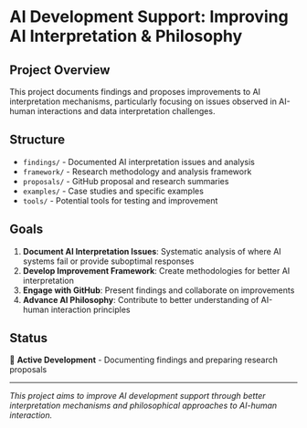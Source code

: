 # AI Development Support: Improving AI Interpretation & Philosophy

## Project Overview

This project documents findings and proposes improvements to AI interpretation mechanisms, particularly focusing on issues observed in AI-human interactions and data interpretation challenges.

## Structure

- `findings/` - Documented AI interpretation issues and analysis
- `framework/` - Research methodology and analysis framework
- `proposals/` - GitHub proposal and research summaries
- `examples/` - Case studies and specific examples
- `tools/` - Potential tools for testing and improvement

## Goals

1. **Document AI Interpretation Issues**: Systematic analysis of where AI systems fail or provide suboptimal responses
2. **Develop Improvement Framework**: Create methodologies for better AI interpretation
3. **Engage with GitHub**: Present findings and collaborate on improvements
4. **Advance AI Philosophy**: Contribute to better understanding of AI-human interaction principles

## Status

🔄 **Active Development** - Documenting findings and preparing research proposals

---

*This project aims to improve AI development support through better interpretation mechanisms and philosophical approaches to AI-human interaction.*